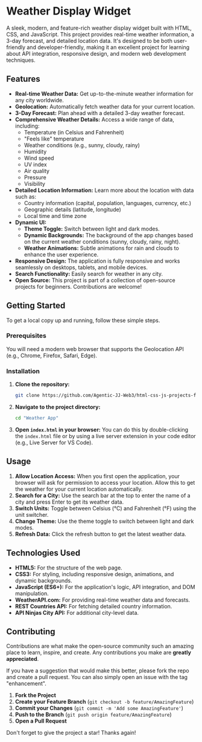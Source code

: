 # Weather Display Widget

A sleek, modern, and feature-rich weather display widget built with HTML, CSS, and JavaScript. This project provides real-time weather information, a 3-day forecast, and detailed location data. It's designed to be both user-friendly and developer-friendly, making it an excellent project for learning about API integration, responsive design, and modern web development techniques.

## Features

*   **Real-time Weather Data:** Get up-to-the-minute weather information for any city worldwide.
*   **Geolocation:** Automatically fetch weather data for your current location.
*   **3-Day Forecast:** Plan ahead with a detailed 3-day weather forecast.
*   **Comprehensive Weather Details:** Access a wide range of data, including:
    *   Temperature (in Celsius and Fahrenheit)
    *   "Feels like" temperature
    *   Weather conditions (e.g., sunny, cloudy, rainy)
    *   Humidity
    *   Wind speed
    *   UV index
    *   Air quality
    *   Pressure
    *   Visibility
*   **Detailed Location Information:** Learn more about the location with data such as:
    *   Country information (capital, population, languages, currency, etc.)
    *   Geographic details (latitude, longitude)
    *   Local time and time zone
*   **Dynamic UI:**
    *   **Theme Toggle:** Switch between light and dark modes.
    *   **Dynamic Backgrounds:** The background of the app changes based on the current weather conditions (sunny, cloudy, rainy, night).
    *   **Weather Animations:** Subtle animations for rain and clouds to enhance the user experience.
*   **Responsive Design:** The application is fully responsive and works seamlessly on desktops, tablets, and mobile devices.
*   **Search Functionality:** Easily search for weather in any city.
*   **Open Source:** This project is part of a collection of open-source projects for beginners. Contributions are welcome!

## Getting Started

To get a local copy up and running, follow these simple steps.

### Prerequisites

You will need a modern web browser that supports the Geolocation API (e.g., Chrome, Firefox, Safari, Edge).

### Installation

1.  **Clone the repository:**
    ```sh
    git clone https://github.com/Agentic-JJ-Web3/html-css-js-projects-for-beginners.git
    ```
2.  **Navigate to the project directory:**
    ```sh
    cd "Weather App"
    ```
3.  **Open `index.html` in your browser:**
    You can do this by double-clicking the `index.html` file or by using a live server extension in your code editor (e.g., Live Server for VS Code).

## Usage

1.  **Allow Location Access:** When you first open the application, your browser will ask for permission to access your location. Allow this to get the weather for your current location automatically.
2.  **Search for a City:** Use the search bar at the top to enter the name of a city and press Enter to get its weather data.
3.  **Switch Units:** Toggle between Celsius (°C) and Fahrenheit (°F) using the unit switcher.
4.  **Change Theme:** Use the theme toggle to switch between light and dark modes.
5.  **Refresh Data:** Click the refresh button to get the latest weather data.

## Technologies Used

*   **HTML5:** For the structure of the web page.
*   **CSS3:** For styling, including responsive design, animations, and dynamic backgrounds.
*   **JavaScript (ES6+):** For the application's logic, API integration, and DOM manipulation.
*   **WeatherAPI.com:** For providing real-time weather data and forecasts.
*   **REST Countries API:** For fetching detailed country information.
*   **API Ninjas City API:** For additional city-level data.

## Contributing

Contributions are what make the open-source community such an amazing place to learn, inspire, and create. Any contributions you make are **greatly appreciated**.

If you have a suggestion that would make this better, please fork the repo and create a pull request. You can also simply open an issue with the tag "enhancement".

1.  **Fork the Project**
2.  **Create your Feature Branch** (`git checkout -b feature/AmazingFeature`)
3.  **Commit your Changes** (`git commit -m 'Add some AmazingFeature'`)
4.  **Push to the Branch** (`git push origin feature/AmazingFeature`)
5.  **Open a Pull Request**

Don't forget to give the project a star! Thanks again!
